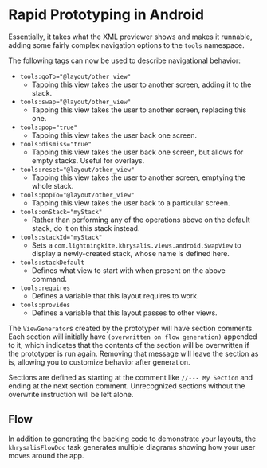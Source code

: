 # Rapid Prototyping in Android



Essentially, it takes what the XML previewer shows and makes it runnable, adding some fairly complex navigation options to the `tools` namespace.

The following tags can now be used to describe navigational behavior:

- `tools:goTo="@layout/other_view"`
    - Tapping this view takes the user to another screen, adding it to the stack.
- `tools:swap="@layout/other_view"`
    - Tapping this view takes the user to another screen, replacing this one.
- `tools:pop="true"`
    - Tapping this view takes the user back one screen.
- `tools:dismiss="true"`
    - Tapping this view takes the user back one screen, but allows for empty stacks.  Useful for overlays.
- `tools:reset="@layout/other_view"`
    - Tapping this view takes the user to another screen, emptying the whole stack. 
- `tools:popTo="@layout/other_view"`
    - Tapping this view takes the user back to a particular screen.
- `tools:onStack="myStack"`
    - Rather than performing any of the operations above on the default stack, do it on this stack instead.
- `tools:stackId="myStack"`
    - Sets a `com.lightningkite.khrysalis.views.android.SwapView` to display a newly-created stack, whose name is defined here.
- `tools:stackDefault`
    - Defines what view to start with when present on the above command.
- `tools:requires`
    - Defines a variable that this layout requires to work.
- `tools:provides`
    - Defines a variable that this layout passes to other views.

The `ViewGenerator`s created by the prototyper will have section comments.  Each section will initially have `(overwritten on flow generation)` appended to it, which indicates that the contents of the section will be overwritten if the prototyper is run again.  Removing that message will leave the section as is, allowing you to customize behavior after generation.

Sections are defined as starting at the comment like `//--- My Section` and ending at the next section comment.  Unrecognized sections without the overwrite instruction will be left alone.

## Flow

In addition to generating the backing code to demonstrate your layouts, the `khrysalisFlowDoc` task generates multiple diagrams showing how your user moves around the app.
